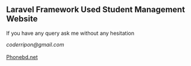 <h2>Laravel Framework Used Student Management Website </h2>
<p>If you have any query ask me without any hesitation</p>
<i>coderripon@gmail.com</i><br><br>
<a href="https://www.phonebd.net/">Phonebd.net</a>
